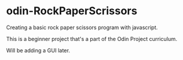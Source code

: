 # odin-RockPaperScrissors
Creating a basic rock paper scissors program with javascript.

This is a beginner project that's a part of the Odin Project curriculum.

Will be adding a GUI later.